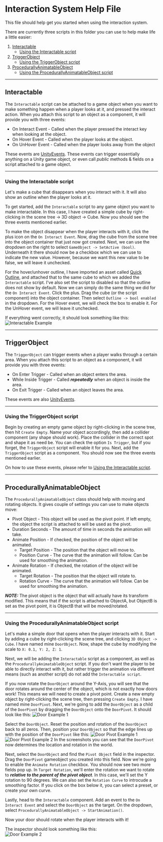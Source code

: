 # Interaction System Help File

This file should help get you started when using the interaction system.

There are currently three scripts in this folder you can use to help make life a little easier:

1. [Interactable](#interactable)
    - [Using the Interactable script](#using-the-interactable-script)
3. [TriggerObject](#triggerobject)
    - [Using the TriggerObject script](#using-the-triggerobject-script)
5. [ProcedurallyAnimatableObject](#procedurallyanimatableobject)
    - [Using the ProcedurallyAnimatableObject script](#using-the-procedurallyanimatableobject-script)

---

## Interactable

The `Interactable` script can be attached to a game object when you want to make something happen when a player looks at it, and pressed the interact action. When you attach this script to an object as a component, it will provide you with three events:

- On Interact Event - Called when the player pressed the interact key when looking at the object.
- On Hover Event - Called when the player looks at the object.
- On UnHover Event - Called when the player looks away from the object

These events are [UnityEvents](https://docs.unity3d.com/Manual/UnityEvents.html). These events can trigger essentially anything on a Unity game object, or even call *public* methods & fields on a script attached to a game object.

---

### Using the Interactable script

Let's make a cube that disappears when you interact with it. It will also show an outline when the player looks at it.

To get started, add the `Interactable` script to any game object you want to make interactable. In this case, I have created a simple cube by right-clicking in the scene tree -> 3D object -> Cube.
Now you should see the three events mentioned earlier.

To make the object disappear when the player interacts with it, click the plus icon on the `On Interact Event`. Now, drag the cube from the scene tree into the object container that just now got created. Next, we can use the dropdown on the right to select `GameObject -> SetActive (bool)`. Underneath it there should now be a checkbox which we can use to indicate the new value. However, because we want this new value to be false, we will leave it unchecked.

For the hover/unhover outline, I have imported an asset called [Quick Outline](https://assetstore.unity.com/packages/tools/particles-effects/quick-outline-115488), and attached that to the same cube to which we added the `Interactable` script. I've also set the script to disabled so that the outline does not show by default. Now we can simply do the same thing we did for the `On Interact Event`. Click the plus. Drag the cube (or the script component) into the object container. Then select `Outline -> bool enabled` in the dropdown. For the Hover event, we will check the box to enable it. For the UnHover event, we will leave it unchecked.

If everything went correctly, it should look something like this: <br>
![Interactable Example](Documentation/interactableExample.png)

---

## TriggerObject

The `TriggerObject` can trigger events when a player walks through a certain area. When you attach this script to an object as a component, it will provide you with three events:

- On Enter Trigger - Called when an object enters the area.
- While Inside Trigger - Called ***repeatedly*** when an object is inside the area.
- On Exit Trigger - Called when an object leaves the area.

These events are also [UnityEvents](https://docs.unity3d.com/Manual/UnityEvents.html).

---

### Using the TriggerObject script

Begin by creating an empty game object by right-clicking in the scene tree, then hit `Create Empty`. Name your object accordingly, then add a collider component (any shape should work).
Place the collider in the correct spot and shape it as need be. You can check the option `Is Trigger`, but if you forget, the `TriggerObject` script will enable it for you.
Next, add the `TriggerObject` script as a component. You should now see the three events mentioned earlier.

On how to use these events, please refer to [Using the Interactable script](#using-the-interactable-script).

---

## ProcedurallyAnimatableObject

The `ProcedurallyAnimatableObject` class should help with moving and rotating objects. It gives couple of settings you can use to make objects move:

- Pivot Object - This object will be used as the pivot point. If left empty, the object the script is attached to will be used as the pivot.
- Duration Seconds - The amount of time in seconds the animation will take.
- Animate Position - If checked, the position of the object will be animated.
  - Target Position - The position that the object will move to.
  - Position Curve - The curve that the animation will follow. Can be used for smoothing the animation.
- Animate Rotation - If checked, the rotation of the object will be animated.
  - Target Rotation - The position that the object will rotate to.
  - Rotation Curve - The curve that the animation will follow. Can be used for smoothing the animation.

***NOTE:*** The pivot object is the object that will actually have its transform modified. This means that if the script is attached to ObjectA, but ObjectB is set as the pivot point, it is ObjectB that will be moved/rotated.

---

### Using the ProcedurallyAnimatableObject script

Let's make a simple door that opens when the player interacts with it. Start by adding a cube by right-clicking the scene tree, and clicking `3D Object -> Cube`. I have named mine `DoorObject`. Now, shape the cube by modifying the scale to `X: 0.1, Y: 2, Z: 1`.

Next, we will be adding the `Interactable` script as a component, as well as the `ProcedurallyAnimatableObject` script. If you don't want the player to be able to directly interact with it, but rather trigger the animation via different means (such as another script) do not add the `Interactable script`.

If you now rotate the `DoorObject` around the Y-Axis, you will see that the door rotates around the center of the object, which is not exactly how doors work! This means we will need to create a pivot point. Create a new empty object by right-clicking the scene tree, then pressing `Create Empty`. I have named mine `DoorPivot`. Next, we're going to add the `DoorObject` as a child of the `DoorPivot` by dragging the `DoorObject` onto the `DoorPivot`. It should look like this:
![Door Example 1](Documentation/doorExample1.png)

Select the `DoorObject`. Reset the position and rotation of the `DoorObject` back to all zeros. Then, position your `DoorObject` so that the edge lines up with the position of the `DoorPivot` like this:
![Door Pivot Example 1](Documentation/doorPivotExample1.png) ![Door Pivot Example 2](Documentation/doorPivotExample2.png)
In the screenshots you can see that the `DoorPivot` now determines the location and rotation in the world.

Next, select the `DoorObject` and find the `Pivot Object` field in the inspector. Drag the `DoorPivot` gameobject you created into this field. Now we're going to enable the `Animate Rotation` checkbox. You should now see two more fields pop up. In `Target Rotation`, we'll enter the rotation we want to rotate to ***relative to the parent of the pivot object***. In this case, we'll set the Y rotation to 90 degrees. We can also set the `Rotation Curve` to introcude a smoothing factor. If you click on the box below it, you can select a preset, or create your own curve.

Lastly, head to the `Interactable` component. Add an event to the `On Interact Event` and select the `DoorObject` as the target. On the dropdown, select `ProcedurallyAnimatableObject -> StartAnimation()`.

Now your door should rotate when the player interacts with it!

The inspector should look something like this:<br>
![Door Example 2](Documentation/doorExample2.png)
